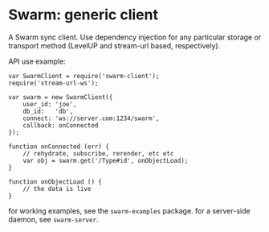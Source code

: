 # Swarm: generic client

A Swarm sync client.
Use dependency injection for any particular storage or transport method (LevelUP and stream-url based, respectively).


API use example:

    var SwarmClient = require('swarm-client');
    require('stream-url-ws');

    var swarm = new SwarmClient({
        user_id: 'joe',
        db_id:   'db',
        connect: 'ws://server.com:1234/swarm',
        callback: onConnected
    });

    function onConnected (err) {
        // rehydrate, subscribe, rerender, etc etc
        var obj = swarm.get('/Type#id', onObjectLoad);
    }

    function onObjectLoad () {
        // the data is live
    }


for working examples, see the `swarm-examples` package.
for a server-side daemon, see `swarm-server`.

